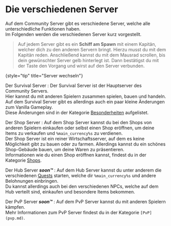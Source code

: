 # Die verschiedenen Server

Auf dem Community Server gibt es verschiedene Server, welche alle unterschiedliche Funktionen
haben. \
Im Folgenden werden die verschiedenen Server kurz vorgestellt.

> Auf jedem Server gibt es ein **Schiff am Spawn** mit einem Kapitän, welcher dich zu den anderen
> Servern bringt. Hierzu musst du mit dem Kapitän reden. Anschließend kannst du mit dem Mausrad
> scrollen, bis dein gewünschter Server gelb hinterlegt ist. Dann bestätigst du mit
> der <shortcut key="$Enter"/>Taste den Vorgang und wirst auf den Server verbunden.
>
{style="tip" title="Server wechseln"}

Der Survival Server
: Der Survival Server ist der Hauptserver des Community Servers. \
Hier kannst du mit anderen Spielern zusammen spielen, bauen und handeln. \
Auf dem Survival Server gibt es allerdings auch ein paar kleine Änderungen zum Vanilla Gameplay. \
Diese Änderungen sind in der
Kategorie [Besonderheiten](specials.md "Hier findest du einige besonderheiten von diesem Server.")
aufgelistet.

Der Shop Server
: Auf dem Shop Server kannst du bei den Shops von anderen Spielern einkaufen oder selbst einen Shop
eröffnen, um deine Items zu verkaufen und `%main_currency%s` zu verdienen. \
Der Shop Server ist ein reiner Wirtschaftsserver, auf dem es keine Möglichkeit gibt zu bauen oder zu
farmen. Allerdings kannst du ein schönes Shop-Gebäude bauen, um deine Waren zu präsentieren. \
Informationen wie du einen Shop eröffnen kannst, findest du in der
Kategorie [Shops](shops-starting-page.topic).

<format color="Gray">Der Hub Server _**soon™**_ </format>
: <format color="Gray"> Auf dem Hub Server kannst du unter anderem die verschiedenen [Quests](specials.md#quests) starten, welche
dir `%main_currency%s` und andere Belohnungen einbringen. \
Du kannst allerdings auch bei den verschiedenen NPCs, welche auf dem Hub verteilt sind, einkaufen und besondere Items
bekommen. </format>

<format color="Gray"> Der PvP Server _**soon™**_ </format>
: <format color="Gray"> Auf dem PvP Server kannst du mit anderen Spielern kämpfen. \
Mehr Informationen zum PvP Server findest du in der Kategorie `[PvP](pvp.md)`. </format>
